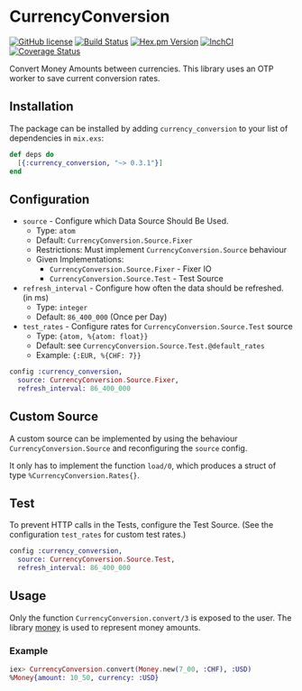 # CurrencyConversion

[![GitHub license](https://img.shields.io/badge/license-MIT-blue.svg)](https://raw.githubusercontent.com/jshmrtn/currency-conversion/master/LICENSE)
[![Build Status](https://travis-ci.org/jshmrtn/currency-conversion.svg?branch=master)](https://travis-ci.org/jshmrtn/currency-conversion)
[![Hex.pm Version](https://img.shields.io/hexpm/v/currency_conversion.svg?style=flat)](https://hex.pm/packages/currency_conversion)
[![InchCI](https://inch-ci.org/github/jshmrtn/currency-conversion.svg?branch=master)](https://inch-ci.org/github/jshmrtncurrency-conversion)
[![Coverage Status](https://coveralls.io/repos/github/jshmrtn/currency-conversion/badge.svg?branch=master)](https://coveralls.io/github/jshmrtn/currency-conversion?branch=master)

Convert Money Amounts between currencies. This library uses an OTP worker to save current conversion rates.

## Installation

The package can be installed by adding `currency_conversion` to your list of dependencies in `mix.exs`:

```elixir
def deps do
  [{:currency_conversion, "~> 0.3.1"}]
end
```

## Configuration

- `source` - Configure which Data Source Should Be Used.
  * Type: `atom`
  * Default: `CurrencyConversion.Source.Fixer`
  * Restrictions: Must implement `CurrencyConversion.Source` behaviour
  * Given Implementations:
    - `CurrencyConversion.Source.Fixer` - Fixer IO
    - `CurrencyConversion.Source.Test` - Test Source
- `refresh_interval` - Configure how often the data should be refreshed. (in ms)
  * Type: `integer`
  * Default: `86_400_000` (Once per Day)
- `test_rates` - Configure rates for `CurrencyConversion.Source.Test` source
  * Type: `{atom, %{atom: float}}`
  * Default: see `CurrencyConversion.Source.Test.@default_rates`
  * Example: `{:EUR, %{CHF: 7}}`

```elixir
config :currency_conversion,
  source: CurrencyConversion.Source.Fixer,
  refresh_interval: 86_400_000
```

## Custom Source

A custom source can be implemented by using the behaviour `CurrencyConversion.Source` and reconfiguring the `source` config.

It only has to implement the function `load/0`, which produces a struct of type `%CurrencyConversion.Rates{}`.

## Test

To prevent HTTP calls in the Tests, configure the Test Source. (See the configuration `test_rates` for custom test rates.)

```elixir
config :currency_conversion,
  source: CurrencyConversion.Source.Test,
  refresh_interval: 86_400_000
```

## Usage

Only the function `CurrencyConversion.convert/3` is exposed to the user. The library [money](https://github.com/liuggio/money) is used to represent money amounts.

### Example

```elixir
iex> CurrencyConversion.convert(Money.new(7_00, :CHF), :USD)
%Money{amount: 10_50, currency: :USD}
```
